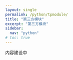```yaml
---
layout: single
permalink: /python/tpmodule/
title: "第三方模块"
excerpt: "第三方模块"
sidebar:
  nav: "python"
# toc: true
---
```


内容建设中